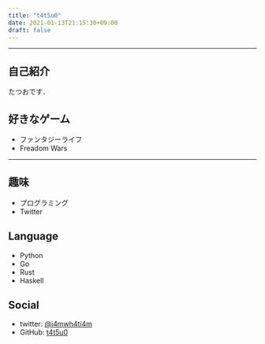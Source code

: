 ```yaml
---
title: "t4t5u0"
date: 2021-01-13T21:15:30+09:00
draft: false
---
```


---
## 自己紹介
たつおです．

## 好きなゲーム
- ファンタジーライフ
- Freadom Wars

---
## 趣味
- プログラミング
- Twitter
## Language
- Python
- Go
- Rust
- Haskell
## Social
<!-- 外部サイトに飛んでほしいときは，以下のようにaタグを埋め込む -->
- twitter: <a href="https://twitter.com/i4mwh4i4m" target="_blank" rel="noopener noreferrer">@i4mwh4ti4m</a>
- GitHub: [t4t5u0](https://github.com/t4t5u0/)
